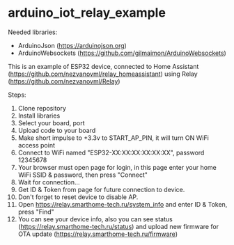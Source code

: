 # arduino_iot_relay_example

Needed libraries:
* ArduinoJson (https://arduinojson.org)
* ArduinoWebsockets (https://github.com/gilmaimon/ArduinoWebsockets)

This is an example of ESP32 device, connected to Home Assistant (https://github.com/nezvanovml/relay_homeassistant) using Relay (https://github.com/nezvanovml/Relay)

Steps:
1) Clone repository
2) Install libraries
3) Select your board, port
4) Upload code to your board
5) Make short impulse to +3.3v to START_AP_PIN, it will turn ON WiFi access point
6) Connect to WiFi named "ESP32-XX:XX:XX:XX:XX:XX", password 12345678
7) Your browser must open page for login, in this page enter your home WiFi SSID & password, then press "Connect"
8) Wait for connection...
9) Get ID & Token from page for future connection to device.
10) Don't forget to reset device to disable AP.
11) Open https://relay.smarthome-tech.ru/system_info and enter ID & Token, press "Find"
12) You can see your device info, also you can see status (https://relay.smarthome-tech.ru/status) and upload new firmware for OTA update (https://relay.smarthome-tech.ru/firmware)
